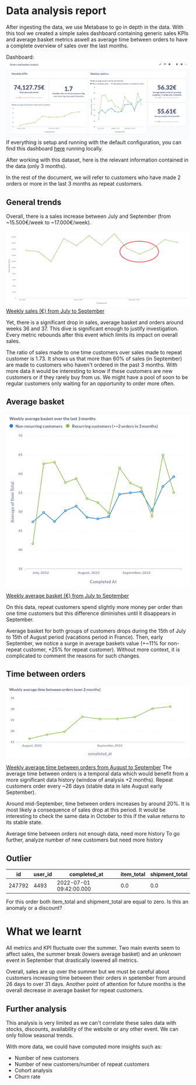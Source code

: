 # Data analysis report

After ingesting the data, we use Metabase to go in depth in the data. With this tool we created a simple sales dashboard containing generic sales KPIs and average basket metrics aswell as average time between orders to have a complete overview of sales over the last months.

Dashboard:
![dashboard](dashboard.png)
If everything is setup and running with the default configuration, you can find this dashboard [here](http://localhost:3000/dashboard/2-orders-and-baskets-analysis) running locally.

After working with this dataset, here is the relevant information contained in the data (only 3 months).

In the rest of the document, we will refer to customers who have made 2 orders or more in the last 3 months as repeat customers. 

## General trends

Overall, there is a sales increase between July and September (from ~15.500€/week to ~17.000€/week).

![sales](sales.png)
[Weekly sales (€) from July to September](http://localhost:3000/question/21-weekly-sales)

Yet, there is a significant drop in sales, average basket and orders around 
weeks 36 and 37. This dive is significant enough to justify investigation. Every metric rebounds after this event which limits its impact on overall sales.

The ratio of sales made to one time customers over sales made to repeat customer is 1.73. It shows us that more than 60% of sales (in September) are made to customers who haven't ordered in the past 3 months. With more data it would be interesting to know if these customers are new customers or if they rarely buy from us. We might have a pool of soon to be regular customers only waiting for an opportunity to order more often.

## Average basket

![average_basket](average_basket.png)

[Weekly average basket (€) from July to September](http://localhost:3000/question/21-weekly-sales)

On this data, repeat customers spend slightly more money per order than one time customers but this difference diminishes until it disappears in September.

Average basket for both groups of customers drops during the 15th of July to 15th of August period (vacations period in France). Then, early September, we notice a surge in average baskets value (+~11% for non-repeat customer, +25% for repeat customer). Without more context, it is complicated to comment the reasons for such changes.


## Time between orders

![time_between_orders](time_between_orders.png)

[Weekly average time between orders from August to September](http://localhost:3000/question/21-weekly-sales)
The average time between orders is a temporal data which would benefit from a more significant data history (window of analysis +2 months).
Repeat customers order every ~26 days (stable data in late August early September).

Around mid-September, time between orders increases by around 20%. It is most likely a consequence of sales drop at this period. It would be interesting to check the same data in October to this if the value returns to its stable state.

Average time between orders not enough data, need more history
To go further, analyze number of new customers but need more history

## Outlier
| id     | user_id | completed_at            | item_total | shipment_total |
| ------ | ------- | ----------------------- | ---------- | -------------- |
| 247792 | 4493    | 2022-07-01 09:42:00.000 | 0.0        | 0.0            |

For this order both item_total and shipment_total are equal to zero. Is this an anomaly or a discount? 

# What we learnt

All metrics and KPI fluctuate over the summer. Two main events seem to affect sales, the summer break (lowers average basket) and an unknown event in September that drastically lowered all metrics.

Overall, sales are up over the summer but we must be careful about customers increasing time between their orders in spetember from around 26 days to over 31 days. Another point of attention for future months is the overall decrease in average basket for repeat customers.

## Further analysis

This analysis is very limited as we can't correlate these sales data with stocks, discounts, availability of the website or any other event. We can only follow seasonal trends.

With more data, we could have computed more insights such as:
- Number of new customers
- Number of new customers/number of repeat customers
- Cohort analysis
- Churn rate